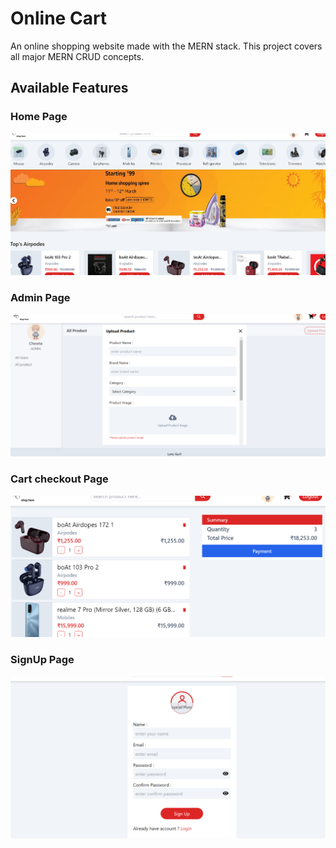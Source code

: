 # Online Cart
An online shopping website made with the MERN stack. This project covers all major MERN CRUD concepts.

## Available Features

### Home Page
![Home Page](./frontend/src/assest/githubReadme/home-page.PNG)

### Admin Page
![Admin Page](./frontend/src/assest/githubReadme/adminPanel-page.PNG)

### Cart checkout Page
![addProductPage](./frontend/src/assest/githubReadme/cart-page.PNG)

### SignUp Page
![deleteProductPage](./frontend/src/assest/githubReadme/signup-page.PNG)
